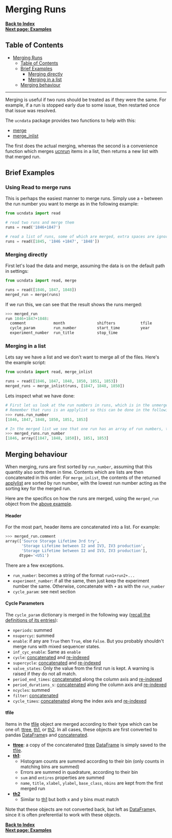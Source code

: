 # Merging Runs

[**Back to Index**](index.md)\
[**Next page: Examples**](examples.md)

## Table of Contents

- [Merging Runs](#merging-runs)
  - [Table of Contents](#table-of-contents)
  - [Brief Examples](#brief-examples)
    - [Merging directly](#merging-directly)
    - [Merging in a list](#merging-in-a-list)
  - [Merging behaviour](#merging-behaviour)

---

Merging is useful if two runs should be treated as if they were the same. For example, if a run is stopped early due to some issue, then restarted once that issue was resolved.

The `ucndata` package provides two functions to help with this:

* [merge]
* [merge_inlist]

The first does the actual merging, whereas the second is a convenience function which merges [ucnrun] items in a list, then returns a new list with that merged run.

## Brief Examples

### Using Read to merge runs

This is perhaps the easiest manner to merge runs. Simply use a `+` between the run number you want to merge as in the following example:

```python
from ucndata import read

# read two runs and merge them
runs = read('1846+1847')

# read a list of runs, some of which are merged, extra spaces are ignored
runs = read([1845, '1846 +1847', '1848'])
```

### Merging directly

First let's load the data and merge, assuming the data is on the default path in settings:
```python
from ucndata import read, merge

runs = read([1846, 1847, 1848])
merged_run = merge(runs)
```

If we run this, we can see that the result shows the runs merged:
```python
>>> merged_run
run 1846+1847+1848:
  comment            month              shifters           tfile
  cycle_param        run_number         start_time         year
  experiment_number  run_title          stop_time
```

### Merging in a list

Lets say we have a list and we don't want to merge all of the files. Here's the example script:
```python
from ucndata import read, merge_inlist

runs = read([1846, 1847, 1848, 1850, 1851, 1853])
merged_runs = merge_inlist(runs, [1847, 1848, 1850])
```

Lets inspect what we have done:

```python
# First let us look at the run numbers in runs, which is in the unmerged state
# Remember that runs is an applylist so this can be done in the following way
>>> runs.run_number
[1846, 1847, 1848, 1850, 1851, 1853]

# In the merged list we see that one run has an array of run numbers, this is the merged run
>>> merged_runs.run_number
[1846, array([1847, 1848, 1850]), 1851, 1853]
```

## Merging behaviour

When merging, runs are first sorted by `run_number`, assuming that this quantity also sorts them in time. Contents which are lists are then concatenated in this order. For `merge_inlist`, the contents of the returned [applylist] are sorted by run number, with the lowest run number acting as the sorting key for the merged run.

Here are the specifics on how the runs are merged, using the `merged_run` object from the [above example](#merging-directly).

#### Header

For the most part, header items are concatenated into a list. For example:

```python
>>> merged_run.comment
array(['Source Storage Lifetime 3rd try',
       'Storage Lifetime between I2 and IV3, IV3 production',
       'Storage Lifetime between I2 and IV3, IV3 production'],
      dtype='<U51')
```

There are a few exceptions.

* `run_number`: becomes a string of the format `run1+run2+...`
* `experiment_number`: if all the same, then just keep the experiment number the same. Otherwise, concatenate with `+` as with the `run_number`
* `cycle_param`: see next section

#### Cycle Parameters

The `cycle_param` dictionary is merged in the following way ([recall the definitions of its entries](./gettingstarted.md#cycle_param)):

* `nperiods`: summed
* `nsupercyc`: summed
* `enable`: if any are `True` then `True`, else `False`. But you probably shouldn't merge runs with mixed sequencer states.
* `inf_cyc_enable`: Same as `enable`
* `cycle`: [concatenated] and [re-indexed]
* `supercycle`: [concatenated] and [re-indexed]
* `valve_states`: Only the value from the first run is kept. A warning is raised if they do not all match.
* `period_end_times`: [concatenated] along the column axis and [re-indexed]
* `period_durations_s`: [concatenated] along the column axis and [re-indexed]
* `ncycles`: summed
* `filter`: [concatenated]
* `cycle_times`: [concatenated] along the index axis and [re-indexed]

#### tfile

Items in the [tfile] object are merged according to their type which can be one of: [ttree], [th1], or [th2]. In all cases, these objects are first converted to pandas [DataFrame]s and [concatenated].

* **[ttree]**: a copy of the concatenated [ttree] [DataFrame] is simply saved to the [tfile].
* **[th1]**:
  * Histogram counts are summed according to their bin (only counts in matching bins are summed)
  * Errors are summed in quadrature, according to their bin
  * `sum` and `entires` properties are summed
  * `name`, `title`, `xlabel`, `ylabel`, `base_class`, `nbins` are kept from the first merged run
* **[th2]**
  * Similar to [th1] but both x and y bins must match

Note that these objects are not converted back, but left as [DataFrame]s, since it is often preferential to work with these objects.



[**Back to Index**](index.md)\
[**Next page: Examples**](examples.md)

[concatenated]: https://pandas.pydata.org/pandas-docs/stable/reference/api/pandas.concat.html#pandas.concat
[re-indexed]: https://pandas.pydata.org/pandas-docs/stable/reference/api/pandas.DataFrame.reset_index.html
[tfile]: ./gettingstarted.md#tfile
[DataFrame]: https://pandas.pydata.org/pandas-docs/stable/reference/api/pandas.DataFrame.html
[ttree]:https://github.com/ucn-triumf/rootloader/blob/main/docs/rootloader/ttree.md
[th1]:https://github.com/ucn-triumf/rootloader/blob/main/docs/rootloader/th1.md
[th2]:https://github.com/ucn-triumf/rootloader/blob/main/docs/rootloader/th2.md
[attrdict]:https://github.com/ucn-triumf/rootloader/blob/main/docs/rootloader/attrdict.md
[rootloader]: https://github.com/ucn-triumf/rootloader
[ucnrun]: ../docs/ucnrun.md
[ucncycle]: ../docs/ucncycle.md
[ucnperiod]: ../docs/ucnperiod.md
[applylist]: ../docs/applylist.md
[read]: ../docs/read.md
[merge]: ../docs/merge.md#merge
[merge_inlist]: ../docs/merge.md#merge_inlist